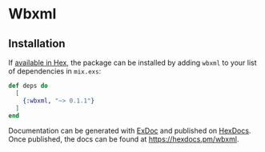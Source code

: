 # Wbxml



## Installation

If [available in Hex](https://hex.pm/docs/publish), the package can be installed
by adding `wbxml` to your list of dependencies in `mix.exs`:

```elixir
def deps do
  [
    {:wbxml, "~> 0.1.1"}
  ]
end
```

Documentation can be generated with [ExDoc](https://github.com/elixir-lang/ex_doc)
and published on [HexDocs](https://hexdocs.pm). Once published, the docs can
be found at <https://hexdocs.pm/wbxml>.

